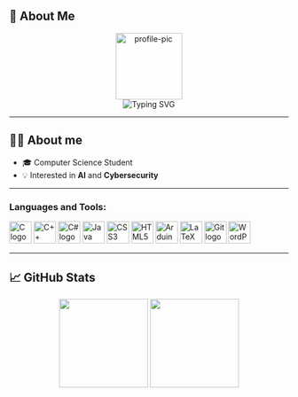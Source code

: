 <h2>👋 About Me</h2>
<p align="center">
  <img width="120px" src="https://avatars.githubusercontent.com/u/00000000?v=4" alt="profile-pic" />
  </br>
  <img src="https://readme-typing-svg.demolab.com?font=Fira+Code&size=24&pause=1000&color=00C7FF&center=true&vCenter=true&random=false&width=435&lines=Hi+there!+I'm+Michele;Computer+Science+Student;Passionate+about+Tech+%26+Coding" alt="Typing SVG" />
</p>

---

## 👨‍💻 About me
- 🎓 Computer Science Student
- 💡 Interested in **AI** and **Cybersecurity**

---

<h3 align="left">Languages and Tools:</h3>
<p align="left">
<img src="https://cdn.jsdelivr.net/gh/devicons/devicon/icons/c/c-original.svg" height="40" alt="C logo" />
<img src="https://cdn.jsdelivr.net/gh/devicons/devicon/icons/cplusplus/cplusplus-original.svg" height="40" alt="C++ logo" />
<img src="https://cdn.jsdelivr.net/gh/devicons/devicon/icons/csharp/csharp-original.svg" height="40" alt="C# logo" />
<img src="https://cdn.jsdelivr.net/gh/devicons/devicon/icons/java/java-original.svg" height="40" alt="Java logo" />
<img src="https://cdn.jsdelivr.net/gh/devicons/devicon/icons/css3/css3-original.svg" height="40" alt="CSS3 logo" />
<img src="https://cdn.jsdelivr.net/gh/devicons/devicon/icons/html5/html5-original.svg" height="40" alt="HTML5 logo" />
<img src="https://cdn.jsdelivr.net/gh/devicons/devicon/icons/arduino/arduino-original.svg" height="40" alt="Arduino logo" />
<img src="https://cdn.jsdelivr.net/gh/devicons/devicon/icons/latex/latex-original.svg" height="40" alt="LaTeX logo" />
<img src="https://cdn.jsdelivr.net/gh/devicons/devicon/icons/git/git-original.svg" height="40" alt="Git logo" />
<img src="https://cdn.jsdelivr.net/gh/devicons/devicon/icons/wordpress/wordpress-plain.svg" height="40" alt="WordPress logo" />
</p>



---

## 📈 GitHub Stats
<p align="center">
  <img height="160em" src="https://github-readme-stats.vercel.app/api?username=tuo-username&show_icons=true&theme=radical&count_private=true" />
  <img height="160em" src="https://github-readme-stats.vercel.app/api/top-langs/?username=tuo-username&layout=compact&theme=radical" />
</p>


